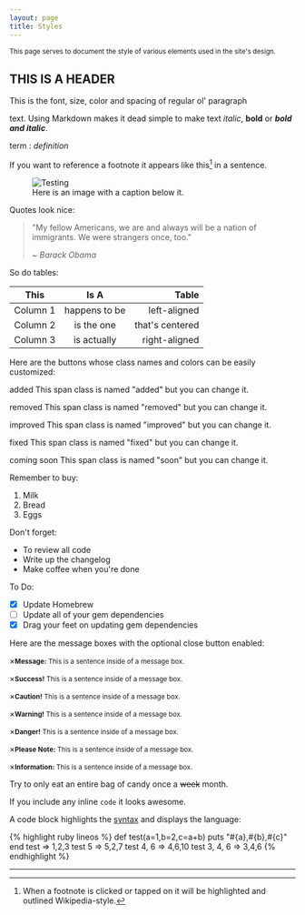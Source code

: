 ```yaml
---
layout: page
title: Styles
---
```


<p class="message">
  <small>This page serves to document the style of various elements used in the site's design.</small>
</p>

## THIS IS A HEADER

This is the font, size, color and spacing of regular ol' paragraph <p> text. Using Markdown makes it dead simple
to make text _italic_, **bold** or **_bold and italic_**.

term
: _definition_

If you want to reference a footnote it appears like this[^1] in a sentence.

<figure>
  <img src="{{ site.baseurl }}/assets/test.png" alt="Testing">
  <figcaption>Here is an image with a caption below it.</figcaption>
</figure>

Quotes look nice:

> "My fellow Americans, we are and always will be a nation of immigrants. We were strangers once, too."
>
> <cite>~ Barack Obama</cite>

So do tables:

| This     |     Is A      |           Table |
| -------- | :-----------: | --------------: |
| Column 1 | happens to be |    left-aligned |
| Column 2 |  is the one   | that's centered |
| Column 3 |  is actually  |   right-aligned |

Here are the buttons whose class names and colors can be easily customized:

<span class="added">added</span> This span class is named "added" but you can change it.

<span class="removed">removed</span> This span class is named "removed" but you can change it.

<span class="improved">improved</span> This span class is named "improved" but you can change it.

<span class="fixed">fixed</span> This span class is named "fixed" but you can change it.

<span class="soon">coming soon</span> This span class is named "soon" but you can change it.

Remember to buy:

1. Milk
2. Bread
3. Eggs

Don't forget:

- To review all code
- Write up the changelog
- Make coffee when you're done

To Do:

- [x] Update Homebrew
- [ ] Update all of your gem dependencies
- [x] Drag your feet on updating gem dependencies

Here are the message boxes with the optional close button enabled:

<p class="message"><span class="closebtn" onclick="this.parentElement.style.display='none';">&times;</span><small><b>Message:</b> This is a sentence inside of a message box.</small></p>
<p class="green"><span class="closebtn" onclick="this.parentElement.style.display='none';">&times;</span><small><b>Success!</b> This is a sentence inside of a message box.</small></p>
<p class="yellow"><span class="closebtn" onclick="this.parentElement.style.display='none';">&times;</span><small><b>Caution!</b> This is a sentence inside of a message box.</small></p>
<p class="orange"><span class="closebtn" onclick="this.parentElement.style.display='none';">&times;</span><small><b>Warning!</b> This is a sentence inside of a message box.</small></p>
<p class="red"><span class="closebtn" onclick="this.parentElement.style.display='none';">&times;</span><small><b>Danger!</b> This is a sentence inside of a message box.</small></p>
<p class="purple"><span class="closebtn" onclick="this.parentElement.style.display='none';">&times;</span><small><b>Please Note:</b> This is a sentence inside of a message box.</small></p>
<p class="blue"><span class="closebtn" onclick="this.parentElement.style.display='none';">&times;</span><small><b>Information:</b> This is a sentence inside of a message box.</small></p>

Try to only eat an entire bag of candy once a ~~week~~ month.

If you include any inline `code` it looks awesome.

A code block highlights the [syntax](<https://en.wikipedia.org/wiki/Syntax_(programming_languages)>) and displays the language:

{% highlight ruby lineos %}
def test(a=1,b=2,c=a+b)
puts "#{a},#{b},#{c}"
end
test => 1,2,3
test 5 => 5,2,7
test 4, 6 => 4,6,10
test 3, 4, 6 => 3,4,6
{% endhighlight %}

---

[^1]: When a footnote is clicked or tapped on it will be highlighted and outlined Wikipedia-style.

